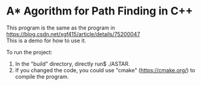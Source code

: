 # A* Agorithm for Path Finding in C++

This program is the same as the program in https://blog.csdn.net/xgf415/article/details/75200047</br>
This is a demo for how to use it.
 
To run the project:
 1. In the "build" directory, directly run$ ./ASTAR.
 2. If you changed the code, you could use "cmake" (https://cmake.org/) to compile the program.
